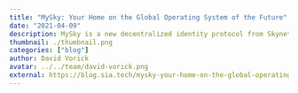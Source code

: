 ```yaml
---
title: "MySky: Your Home on the Global Operating System of the Future"
date: "2021-04-09"
description: MySky is a new decentralized identity protocol from Skynet.
thumbnail: ./thumbnail.png
categories: ["blog"]
author: David Vorick
avatar: ../../team/david-vorick.png
external: https://blog.sia.tech/mysky-your-home-on-the-global-operating-system-of-the-future-5a288f89825c
---
```

